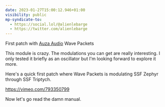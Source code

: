 ```yaml
---
date: 2023-01-27T15:00:12.946+01:00
visibility: public
mp-syndicate-to:
  - https://social.lol/@alienlebarge
  - https://twitter.com/alienlebarge
---
```

First patch with [Auza Audio](https://www.auzaaudio.com) Wave Packets

This module is crazy. The modulations you can get are really interesting. I only tested it briefly as an oscillator but I'm looking forward to explore it more.

Here's a quick first patch where Wave Packets is modulating SSF Zephyr through SSF Triptych.

https://vimeo.com/793350799

Now let's go read the damn manual.
